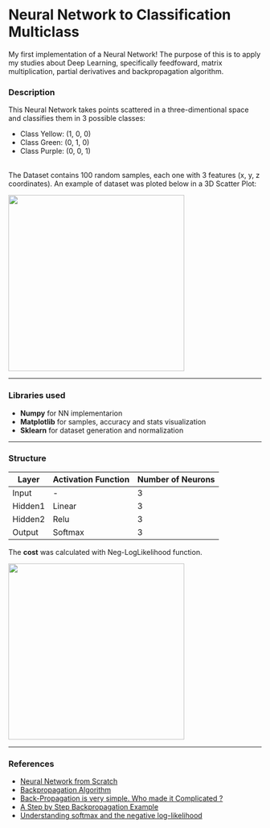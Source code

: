 # Neural Network to Classification Multiclass  

My first implementation of a Neural Network! The purpose of this is to apply my studies about Deep Learning, specifically feedfoward, matrix multiplication, partial derivatives and backpropagation algorithm.

### Description
This Neural Network takes points scattered in a three-dimentional space and classifies them in 3 possible classes:
* Class Yellow: (1, 0, 0)
* Class Green:  (0, 1, 0)
* Class Purple: (0, 0, 1)

<br> The Dataset contains 100 random samples, each one with 3 features (x, y, z coordinates). An example of dataset was ploted below in a 3D Scatter Plot:

<img src = "https://user-images.githubusercontent.com/56659549/104233069-02f97b80-5430-11eb-9936-5a1737ec0f0f.png" height = "350" widht = "400">

______

### Libraries used
- **Numpy** for NN implementarion
- **Matplotlib** for samples, accuracy and stats visualization
- **Sklearn** for dataset generation and normalization

______

### Structure
|  Layer  |Activation Function|Number of Neurons  |
|---------|-------------------|-------------------|
| Input   |         -         |3                  |
| Hidden1 |      Linear       |3                  |
| Hidden2 |      Relu         |3                  |
| Output  |      Softmax      |3                  |

The **cost** was calculated with Neg-LogLikelihood function.

<img src = "https://user-images.githubusercontent.com/56659549/104227713-95961c80-5428-11eb-89b7-b438986a19c8.png" height = "350" widht = "400">

______


### References

- [Neural Network from Scratch](https://beckernick.github.io/neural-network-scratch/)
- [Backpropagation Algorithm](https://theclevermachine.wordpress.com/tag/backpropagation-algorithm/)
- [Back-Propagation is very simple. Who made it Complicated ?](https://becominghuman.ai/back-propagation-is-very-simple-who-made-it-complicated-97b794c97e5c)
- [A Step by Step Backpropagation Example](https://mattmazur.com/2015/03/17/a-step-by-step-backpropagation-example/)
- [Understanding softmax and the negative log-likelihood](https://ljvmiranda921.github.io/notebook/2017/08/13/softmax-and-the-negative-log-likelihood/)
